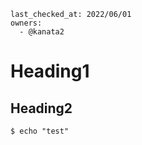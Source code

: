 ````esa-freshness-patroller
last_checked_at: 2022/06/01
owners:
  - @kanata2
````


# Heading1

## Heading2

```
$ echo "test"
```
